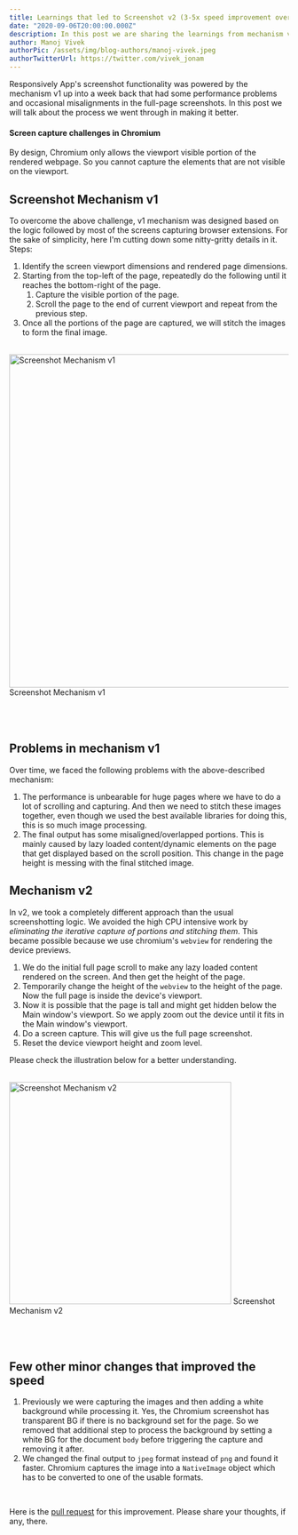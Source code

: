 ```yaml
---
title: Learnings that led to Screenshot v2 (3-5x speed improvement over v1)
date: "2020-09-06T20:00:00.000Z"
description: In this post we are sharing the learnings from mechanism v1 that laid the base for v2.
author: Manoj Vivek
authorPic: /assets/img/blog-authors/manoj-vivek.jpeg
authorTwitterUrl: https://twitter.com/vivek_jonam
---
```


Responsively App's screenshot functionality was powered by the mechanism v1 up into a week back that had some performance problems and occasional misalignments in the full-page screenshots. In this post we will talk about the process we went through in making it better.

#### Screen capture challenges in Chromium

By design, Chromium only allows the viewport visible portion of the rendered webpage. So you cannot capture the elements that are not visible on the viewport.

## Screenshot Mechanism v1

To overcome the above challenge, v1 mechanism was designed based on the logic followed by most of the screens capturing browser extensions. For the sake of simplicity, here I'm cutting down some nitty-gritty details in it.
Steps:

1. Identify the screen viewport dimensions and rendered page dimensions.
2. Starting from the top-left of the page, repeatedly do the following until it reaches the bottom-right of the page.
   1. Capture the visible portion of the page.
   2. Scroll the page to the end of current viewport and repeat from the previous step.
3. Once all the portions of the page are captured, we will stitch the images to form the final image.

<br/>
<div class="BlogPost__image-wrapper">
  <img height="600px" src="/assets/img/blog/screenshot-mechanism-v1.png" alt="Screenshot Mechanism v1" title="Screenshot Mechanism v1"/>
  <span>Screenshot Mechanism v1</span>
</div>
<br/>
<br/>
<br/>

## Problems in mechanism v1

Over time, we faced the following problems with the above-described mechanism:

1. The performance is unbearable for huge pages where we have to do a lot of scrolling and capturing. And then we need to stitch these images together, even though we used the best available libraries for doing this, this is so much image processing.
2. The final output has some misaligned/overlapped portions. This is mainly caused by lazy loaded content/dynamic elements on the page that get displayed based on the scroll position. This change in the page height is messing with the final stitched image.

## Mechanism v2

In v2, we took a completely different approach than the usual screenshotting logic. We avoided the high CPU intensive work by _eliminating the iterative capture of portions and stitching them_. This became possible because we use chromium's `webview` for rendering the device previews.

1. We do the initial full page scroll to make any lazy loaded content rendered on the screen. And then get the height of the page.
2. Temporarily change the height of the `webview` to the height of the page. Now the full page is inside the device's viewport.
3. Now it is possible that the page is tall and might get hidden below the Main window's viewport. So we apply zoom out the device until it fits in the Main window's viewport.
4. Do a screen capture. This will give us the full page screenshot.
5. Reset the device viewport height and zoom level.

Please check the illustration below for a better understanding.

<br/>
<div class="BlogPost__image-wrapper">
  <img height="400px" src="/assets/img/blog/screenshot-mechanism-v2.png" alt="Screenshot Mechanism v2" title="Screenshot Mechanism v2"/>
  <span>Screenshot Mechanism v2</span>
</div>
<br/>
<br/>
<br/>

## Few other minor changes that improved the speed

1. Previously we were capturing the images and then adding a white background while processing it. Yes, the Chromium screenshot has transparent BG if there is no background set for the page. So we removed that additional step to process the background by setting a white BG for the document `body` before triggering the capture and removing it after.
2. We changed the final output to `jpeg` format instead of `png` and found it faster. Chromium captures the image into a `NativeImage` object which has to be converted to one of the usable formats.

<br />

Here is the [pull request](https://github.com/responsively-org/responsively-app/pull/425) for this improvement. Please share your thoughts, if any, there.

